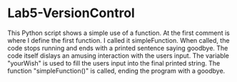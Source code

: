 # Lab5-VersionControl
This Python script shows a simple use of a function. 
At the first comment is where I define the first function. I called it simpleFunction. 
When called, the code stops running and ends with a printed sentence saying goodbye. 
The code itself dislays an amusing interaction with the users input.
The variable "yourWish" is used to fill the users input into the final printed string.
The function "simpleFunction()" is called, ending the program with a goodbye.
